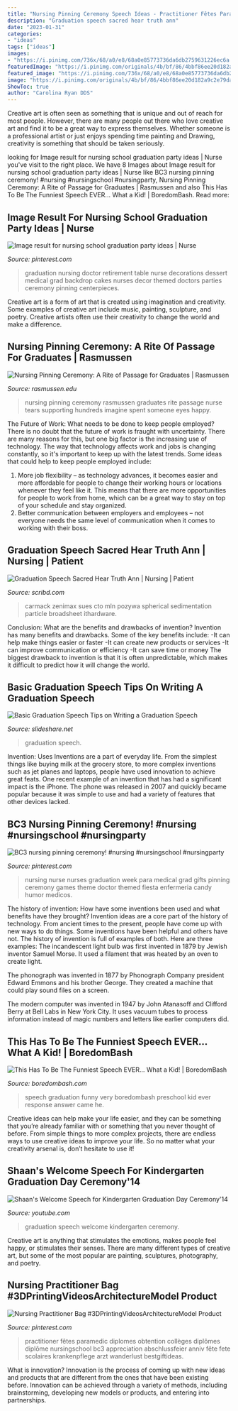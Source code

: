 ```yaml
---
title: "Nursing Pinning Ceremony Speech Ideas - Practitioner Fêtes Paramedic Diplomes Obtention Collèges Diplômes Diplôme Nursingschool Bc3 Appreciation Abschlussfeier Anniv Fête Fete Scolaires Krankenpflege Arzt Wanderlust Bestgiftideas"
description: "Graduation speech sacred hear truth ann"
date: "2023-01-31"
categories:
- "ideas"
tags: ["ideas"]
images:
- "https://i.pinimg.com/736x/68/a0/e8/68a0e85773736da6db2759631226ec6a.jpg"
featuredImage: "https://i.pinimg.com/originals/4b/bf/86/4bbf86ee20d182a9c2e79da2fad83c0b.jpg"
featured_image: "https://i.pinimg.com/736x/68/a0/e8/68a0e85773736da6db2759631226ec6a.jpg"
image: "https://i.pinimg.com/originals/4b/bf/86/4bbf86ee20d182a9c2e79da2fad83c0b.jpg"
ShowToc: true
author: "Carolina Ryan DDS"
---
```



Creative art is often seen as something that is unique and out of reach for most people. However, there are many people out there who love creative art and find it to be a great way to express themselves. Whether someone is a professional artist or just enjoys spending time painting and Drawing, creativity is something that should be taken seriously.

	

		
looking for Image result for nursing school graduation party ideas | Nurse you've visit to the right place. We have 8 Images about Image result for nursing school graduation party ideas | Nurse like BC3 nursing pinning ceremony! #nursing #nursingschool #nursingparty, Nursing Pinning Ceremony: A Rite of Passage for Graduates | Rasmussen and also This Has To Be The Funniest Speech EVER... What a Kid! | BoredomBash. Read more:
		
    
## Image Result For Nursing School Graduation Party Ideas | Nurse

<img loading=lazy src="https://i.pinimg.com/originals/53/6a/d0/536ad0a97b21575fe7d8d9854f7d8d43.jpg" onerror="this.onerror=null;this.src='https://tse2.mm.bing.net/th?id=OIP.dKfepEBqCG8Dxy1DiKmHkQHaFj&amp;pid=15.1';" alt="Image result for nursing school graduation party ideas | Nurse">

_Source: pinterest.com_

>graduation nursing doctor retirement table nurse decorations dessert medical grad backdrop cakes nurses decor themed doctors parties ceremony pinning centerpieces. 

	

Creative art is a form of art that is created using imagination and creativity. Some examples of creative art include music, painting, sculpture, and poetry. Creative artists often use their creativity to change the world and make a difference.

    
## Nursing Pinning Ceremony: A Rite Of Passage For Graduates | Rasmussen

<img loading=lazy src="https://www.rasmussen.edu/-/media/images/blogs/school-of-nursing/nursing-pinning-ceremony.jpg?la=en&amp;hash=C73955CEE57207C3F5E5871D618818616B2A1B5B" onerror="this.onerror=null;this.src='https://tse2.mm.bing.net/th?id=OIP.CnltEefywHEhNWYybA5QYwHaD3&amp;pid=15.1';" alt="Nursing Pinning Ceremony: A Rite of Passage for Graduates | Rasmussen">

_Source: rasmussen.edu_

>nursing pinning ceremony rasmussen graduates rite passage nurse tears supporting hundreds imagine spent someone eyes happy. 

	

The Future of Work: What needs to be done to keep people employed?
There is no doubt that the future of work is fraught with uncertainty. There are many reasons for this, but one big factor is the increasing use of technology. The way that technology affects work and jobs is changing constantly, so it's important to keep up with the latest trends. Some ideas that could help to keep people employed include: 
1) More job flexibility – as technology advances, it becomes easier and more affordable for people to change their working hours or locations whenever they feel like it. This means that there are more opportunities for people to work from home, which can be a great way to stay on top of your schedule and stay organized. 
2) Better communication between employers and employees – not everyone needs the same level of communication when it comes to working with their boss.

    
## Graduation Speech Sacred Hear Truth Ann | Nursing | Patient

<img loading=lazy src="https://imgv2-1-f.scribdassets.com/img/document/296683593/original/115956bb5f/1570158781?v=1" onerror="this.onerror=null;this.src='https://tse1.mm.bing.net/th?id=OIP.eWxqQuzLpfnwJwwoeQiXVAHaJ4&amp;pid=15.1';" alt="Graduation Speech Sacred Hear Truth Ann | Nursing | Patient">

_Source: scribd.com_

>carmack zenimax sues cto mln pozywa spherical sedimentation particle broadsheet ithardware. 

	

Conclusion: What are the benefits and drawbacks of invention?
Invention has many benefits and drawbacks. Some of the key benefits include: 
-It can help make things easier or faster 
-It can create new products or services 
-It can improve communication or efficiency 
-It can save time or money 
The biggest drawback to invention is that it is often unpredictable, which makes it difficult to predict how it will change the world.

    
## Basic Graduation Speech Tips On Writing A Graduation Speech

<img loading=lazy src="https://cdn.slidesharecdn.com/ss_thumbnails/uncomplicatedgraduationspeechtopics-20121210-220520-121211000525-phpapp01-thumbnail-4.jpg?cb=1355184334" onerror="this.onerror=null;this.src='https://tse2.mm.bing.net/th?id=OIP.n_4oa-9QevneVBplcmbxCwHaKe&amp;pid=15.1';" alt="Basic Graduation Speech Tips on Writing a Graduation Speech">

_Source: slideshare.net_

>graduation speech. 

	

Invention: Uses
Inventions are a part of everyday life. From the simplest things like buying milk at the grocery store, to more complex inventions such as jet planes and laptops, people have used innovation to achieve great feats. 
One recent example of an invention that has had a significant impact is the iPhone. The phone was released in 2007 and quickly became popular because it was simple to use and had a variety of features that other devices lacked.

    
## BC3 Nursing Pinning Ceremony! #nursing #nursingschool #nursingparty

<img loading=lazy src="https://i.pinimg.com/originals/4b/bf/86/4bbf86ee20d182a9c2e79da2fad83c0b.jpg" onerror="this.onerror=null;this.src='https://tse1.mm.bing.net/th?id=OIP.sXi9S8nY9_LNEp4VBExBZwHaNK&amp;pid=15.1';" alt="BC3 nursing pinning ceremony! #nursing #nursingschool #nursingparty">

_Source: pinterest.com_

>nursing nurse nurses graduation week para medical grad gifts pinning ceremony games theme doctor themed fiesta enfermeria candy humor medicos. 

	

The history of invention: How have some inventions been used and what benefits have they brought?
Invention ideas are a core part of the history of technology. From ancient times to the present, people have come up with new ways to do things. Some inventions have been helpful and others have not. The history of invention is full of examples of both. Here are three examples:
The incandescent light bulb was first invented in 1879 by Jewish inventor Samuel Morse. It used a filament that was heated by an oven to create light.

The phonograph was invented in 1877 by Phonograph Company president Edward Emmons and his brother George. They created a machine that could play sound files on a screen.

The modern computer was invented in 1947 by John Atanasoff and Clifford Berry at Bell Labs in New York City. It uses vacuum tubes to process information instead of magic numbers and letters like earlier computers did.

    
## This Has To Be The Funniest Speech EVER... What A Kid! | BoredomBash

<img loading=lazy src="http://boredombash.com/wp-content/uploads/2014/06/Graduation-Speech.jpg" onerror="this.onerror=null;this.src='https://tse1.mm.bing.net/th?id=OIP.EKTdMqRJLniXF5KScoXFsAHaEB&amp;pid=15.1';" alt="This Has To Be The Funniest Speech EVER... What a Kid! | BoredomBash">

_Source: boredombash.com_

>speech graduation funny very boredombash preschool kid ever response answer came he. 

	

Creative ideas can help make your life easier, and they can be something that you’re already familiar with or something that you never thought of before. From simple things to more complex projects, there are endless ways to use creative ideas to improve your life. So no matter what your creativity arsenal is, don’t hesitate to use it!

    
## Shaan&#039;s Welcome Speech For Kindergarten Graduation Day Ceremony&#039;14

<img loading=lazy src="https://i.ytimg.com/vi/r_RPs0JoiEw/maxresdefault.jpg" onerror="this.onerror=null;this.src='https://tse2.mm.bing.net/th?id=OIP.FREdlPsDDDmHBkLFNlaNHAHaEK&amp;pid=15.1';" alt="Shaan&#039;s Welcome Speech for Kindergarten Graduation Day Ceremony&#039;14">

_Source: youtube.com_

>graduation speech welcome kindergarten ceremony. 

	

Creative art is anything that stimulates the emotions, makes people feel happy, or stimulates their senses. There are many different types of creative art, but some of the most popular are painting, sculptures, photography, and poetry.

    
## Nursing Practitioner Bag #3DPrintingVideosArchitectureModel Product

<img loading=lazy src="https://i.pinimg.com/736x/68/a0/e8/68a0e85773736da6db2759631226ec6a.jpg" onerror="this.onerror=null;this.src='https://tse3.mm.bing.net/th?id=OIP.Ke3sTrW6N-3Rbks-eGmE9wHaNK&amp;pid=15.1';" alt="Nursing Practitioner Bag #3DPrintingVideosArchitectureModel Product">

_Source: pinterest.com_

>practitioner fêtes paramedic diplomes obtention collèges diplômes diplôme nursingschool bc3 appreciation abschlussfeier anniv fête fete scolaires krankenpflege arzt wanderlust bestgiftideas. 

	

What is innovation?
Innovation is the process of coming up with new ideas and products that are different from the ones that have been existing before. Innovation can be achieved through a variety of methods, including brainstorming, developing new models or products, and entering into partnerships.

